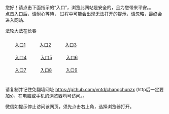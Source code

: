 您好！请点击下面指示的“入口”，浏览此网站是安全的，且为您带来平安。。 <br/>
点击入口后，请耐心等待， 过程中可能会出现无法打开的提示，请忽略，最终会进入网站. </br>

法轮大法在长春<br/>
<div style="padding:10px"><a style="margin:20px" target="_blank" href="https://dkozkn81z9ctp.cloudfront.net/2Qpsp?ykpsodwz" id="ccLink1" rel="nofollow">入口1</a> <a target="_blank" style="margin:20px" href="https://dl0l2vs3w5gqr.cloudfront.net/2Qpsp?smhfher" id="ccLink2" rel="nofollow">入口2</a> <a style="margin:20px" target="_blank" href="https://d1nvcxe4bwwssr.cloudfront.net/2Qpsp?pcpmazgm" id="ccLink3" rel="nofollow">入口3</a></div>

<div style="padding:10px" ><a style="margin:20px" target="_blank" href="https://dkozkn81z9ctp.cloudfront.net/2Qpsp?ykpsodwz" id="ccLink4" rel="nofollow">入口4</a> <a style="margin:20px" href="https://dl0l2vs3w5gqr.cloudfront.net/2Qpsp?smhfher" target="_blank" id="ccLink5" rel="nofollow">入口5</a> <a style="margin:20px" href="https://d1nvcxe4bwwssr.cloudfront.net/2Qpsp?pcpmazgm" target="_blank" id="ccLink6" rel="nofollow">入口6</a></div>

<div style="padding:10px"><a style="margin:20px" target="_blank" href="https://dkozkn81z9ctp.cloudfront.net/2Qpsp?ykpsodwz" id="ccLink7" rel="nofollow">入口7</a> <a style="margin:20px" href="https://dl0l2vs3w5gqr.cloudfront.net/2Qpsp?smhfher" target="_blank" id="ccLink8" rel="nofollow">入口8</a> <a style="margin:20px" target="_blank" href="https://d1nvcxe4bwwssr.cloudfront.net/2Qpsp?pcpmazgm" id="ccLink9" rel="nofollow">入口9</a></div>

<br/>



请复制并记住免翻墙网址 https://github.com/yntd/changchunzx (http后一定要加s)，在电脑或手机的浏览器均可访问。。<br/>

微信如提示停止访问该网页，须先点击右上角，选择浏览器打开。
